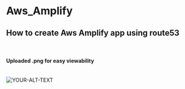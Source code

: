 # Aws_Amplify
<h2> How to create Aws Amplify app using route53  </h2>
<br>
<h4> Uploaded .png for easy viewability </h4>

<br>
<picture>
 <source media="(prefers-color-scheme: dark)" srcset="YOUR-DARKMODE-IMAGE">
 <source media="(prefers-color-scheme: light)" srcset="YOUR-LIGHTMODE-IMAGE">
 <img alt="YOUR-ALT-TEXT" src="YOUR-DEFAULT-IMAGE">
</picture>

